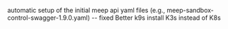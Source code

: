 automatic setup of the initial meep api yaml files (e.g., meep-sandbox-control-swagger-1.9.0.yaml) -- fixed
Better k9s install
K3s instead of K8s
